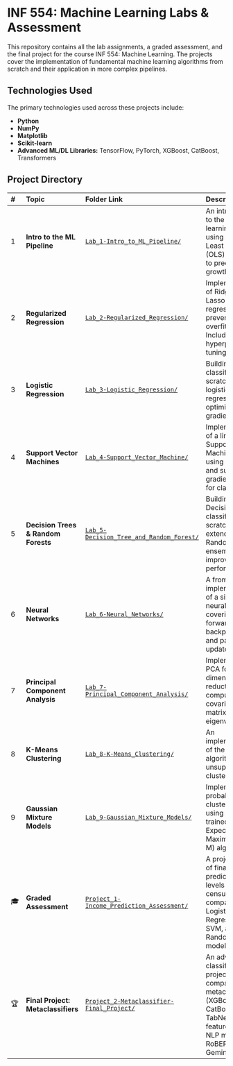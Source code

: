 # INF 554: Machine Learning Labs & Assessment

This repository contains all the lab assignments, a graded assessment, and the final project for the course INF 554: Machine Learning. The projects cover the implementation of fundamental machine learning algorithms from scratch and their application in more complex pipelines.

## Technologies Used

The primary technologies used across these projects include:
* **Python**
* **NumPy**
* **Matplotlib**
* **Scikit-learn**
* **Advanced ML/DL Libraries:** TensorFlow, PyTorch, XGBoost, CatBoost, Transformers

## Project Directory

| # | Topic | Folder Link | Description |
| :-- | :--- | :--- | :--- |
| 1 | **Intro to the ML Pipeline** | [`Lab_1-Intro_to_ML_Pipeline/`](./Lab_1-Intro_to_ML_Pipeline/) | An introduction to the machine learning pipeline using Ordinary Least Squares (OLS) regression to predict tree growth. |
| 2 | **Regularized Regression** | [`Lab_2-Regularized_Regression/`](./Lab_2-Regularized_Regression/) | Implementation of Ridge (L2) and Lasso (L1) regression to prevent overfitting. Includes hyperparameter tuning. |
| 3 | **Logistic Regression** | [`Lab_3-Logistic_Regression/`](./Lab_3-Logistic_Regression/) | Building a binary classifier from scratch using logistic regression, optimized with gradient descent. |
| 4 | **Support Vector Machines** | [`Lab_4-Support_Vector_Machine/`](./Lab_4-Support_Vector_Machine/) | Implementation of a linear Support Vector Machine (SVM) using hinge loss and sub-gradient descent for classification. |
| 5 | **Decision Trees & Random Forests** | [`Lab_5-Decision_Tree_and_Random_Forest/`](./Lab_5-Decision_Tree_and_Random_Forest/) | Building a Decision Tree classifier from scratch and extending it to a Random Forest ensemble to improve performance. |
| 6 | **Neural Networks** | [`Lab_6-Neural_Networks/`](./Lab_6-Neural_Networks/) | A from-scratch implementation of a simple neural network, covering the forward pass, backpropagation, and parameter updates. |
| 7 | **Principal Component Analysis** | [`Lab_7-Principal_Component_Analysis/`](./Lab_7-Principal_Component_Analysis/) | Implementing PCA for dimensionality reduction by computing the covariance matrix and eigenvectors. |
| 8 | **K-Means Clustering** | [`Lab_8-K-Means_Clustering/`](./Lab_8-K-Means_Clustering/) | An implementation of the K-means algorithm for unsupervised clustering. |
| 9 | **Gaussian Mixture Models** | [`Lab_9-Gaussian_Mixture_Models/`](./Lab_9-Gaussian_Mixture_Models/) | Implementing a probabilistic clustering model using GMMs, trained with the Expectation-Maximization (E-M) algorithm. |
| 🎓 | **Graded Assessment** | [`Project_1-Income_Prediction_Assessment/`](./Project_1-Income_Prediction_Assessment/) | A project (20% of final grade) to predict income levels from census data by comparing Logistic Regression, SVM, and Random Forest models. |
| 🏆 | **Final Project: Metaclassifiers** | [`Project_2-Metaclassifier-Final_Project/`](./Project_2-Metaclassifier-Final_Project/) | An advanced classification project comparing metaclassifiers (XGBoost, CatBoost, LSTM, TabNet) with features from NLP models like RoBERTa and Gemini. |
